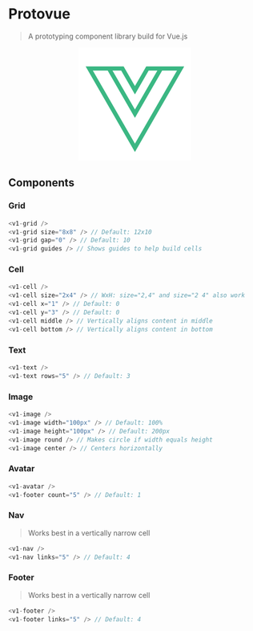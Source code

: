 # Protovue

> A prototyping component library build for Vue.js

<p align="center">
  <img alt="Protovue" src="static/images/icon-green.png?raw=true" width="225" />
</p>

## Components

### Grid

```javascript
<v1-grid />
<v1-grid size="8x8" /> // Default: 12x10
<v1-grid gap="0" /> // Default: 10
<v1-grid guides /> // Shows guides to help build cells
```

### Cell

```javascript
<v1-cell />
<v1-cell size="2x4" /> // WxH: size="2,4" and size="2 4" also work
<v1-cell x="1" /> // Default: 0
<v1-cell y="3" /> // Default: 0
<v1-cell middle /> // Vertically aligns content in middle
<v1-cell bottom /> // Vertically aligns content in bottom
```

### Text

```javascript
<v1-text />
<v1-text rows="5" /> // Default: 3
```

### Image

```javascript
<v1-image />
<v1-image width="100px" /> // Default: 100%
<v1-image height="100px" /> // Default: 200px
<v1-image round /> // Makes circle if width equals height
<v1-image center /> // Centers horizontally
```

### Avatar

```javascript
<v1-avatar />
<v1-footer count="5" /> // Default: 1
```

### Nav

> Works best in a vertically narrow cell

```javascript
<v1-nav />
<v1-nav links="5" /> // Default: 4
```

### Footer

> Works best in a vertically narrow cell

```javascript
<v1-footer />
<v1-footer links="5" /> // Default: 4
```
